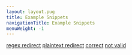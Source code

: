 ```yaml
---
layout: layout.pug
title: Example Snippets
navigationTitle: Example Snippets
menuWeight: -1
---
```


[regex redirect](/service-docs/cassandra/)
[plaintext redirect](/administration/release-notes/)
[correct](/services/cassandra/)
[not valid](/defnot/)
